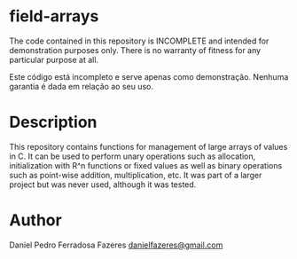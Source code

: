 field-arrays
============

The code contained in this repository is INCOMPLETE and intended for demonstration purposes only.
There is no warranty of fitness for any particular purpose at all. 

Este código está incompleto e serve apenas como demonstração.
Nenhuma garantia é dada em relação ao seu uso.




# Description
This repository contains functions for management of large arrays of values in C.
It can be used to perform unary operations such as allocation, initialization with R^n functions or fixed values as well as binary operations such as point-wise addition, multiplication, etc.
It was part of a larger project but was never used, although it was tested.


# Author
Daniel Pedro Ferradosa Fazeres
danielfazeres@gmail.com
